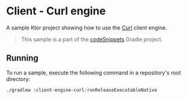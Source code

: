 # Client - Curl engine

A sample Ktor project showing how to use the [Curl](https://ktor.io/docs/http-client-engines.html#curl) client engine.
> This sample is a part of the [codeSnippets](../../README.md) Gradle project.

## Running

To run a sample, execute the following command in a repository's root directory:
```bash
./gradlew :client-engine-curl:runReleaseExecutableNative
```
